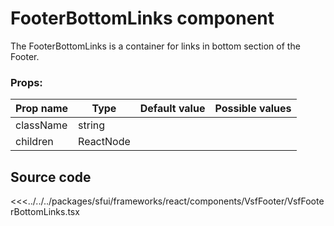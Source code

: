 
# FooterBottomLinks component

The FooterBottomLinks is a container for links in bottom section of the Footer. 

###  Props:
| Prop name   | Type      | Default value | Possible values                        |
| ----------- |-----------| ------------- | -------------------------------------- |
| className | string    |             |                                        |                                        |
| children | ReactNode |             |                                        |                                        |

## Source code

<<<../../../packages/sfui/frameworks/react/components/VsfFooter/VsfFooterBottomLinks.tsx

